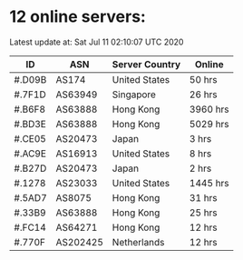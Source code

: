 # 12 online servers:

Latest update at: Sat Jul 11 02:10:07 UTC 2020

| ID | ASN | Server Country | Online |
| -- | --- | -------------- | ------ |
| #.D09B | AS174 | United States | 50 hrs |
| #.7F1D | AS63949 | Singapore | 26 hrs |
| #.B6F8 | AS63888 | Hong Kong | 3960 hrs |
| #.BD3E | AS63888 | Hong Kong | 5029 hrs |
| #.CE05 | AS20473 | Japan | 3 hrs |
| #.AC9E | AS16913 | United States | 8 hrs |
| #.B27D | AS20473 | Japan | 2 hrs |
| #.1278 | AS23033 | United States | 1445 hrs |
| #.5AD7 | AS8075 | Hong Kong | 31 hrs |
| #.33B9 | AS63888 | Hong Kong | 25 hrs |
| #.FC14 | AS64271 | Hong Kong | 12 hrs |
| #.770F | AS202425 | Netherlands | 12 hrs |

